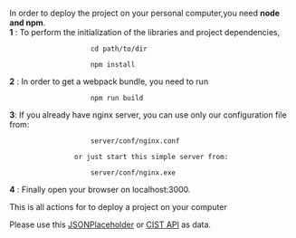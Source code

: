 In order to deploy the project on your personal computer,you need <strong>node and npm</strong>.<br>
<strong>1</strong> : To perform the initialization of the libraries and project dependencies,<br> 
                        
                        cd path/to/dir
                        
                        npm install
                        
<strong>2</strong> : In order to get a webpack bundle, you need to run<br>
                        
                        npm run build 

<strong>3</strong>:  If you already have nginx server, you can use only our configuration file from: <br>
						
						server/conf/nginx.conf
					
					or just start this simple server from:
						
						server/conf/nginx.exe

                       
<strong>4</strong> : Finally open your browser on localhost:3000.<br>

This is all actions for to deploy a project on your computer<br>

Please use this [JSONPlaceholder](https://jsonplaceholder.typicode.com/) or [CIST API](http://cist.nure.ua/i/ias/doc/api/native_API.pdf) as data.